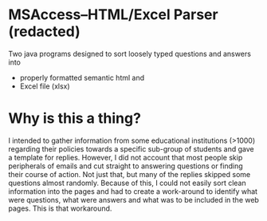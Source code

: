 # MSAccess–HTML/Excel Parser (redacted)
Two java programs designed to sort loosely typed questions and answers into 
- properly formatted semantic html and 
- Excel file (xlsx)
# Why is this a thing?
I intended to gather information from some educational institutions (>1000) regarding their policies towards a specific sub-group of students and gave a template for replies. However, I did not account that most people skip peripherals of emails and cut straight to answering questions or finding their course of action. Not just that, but many of the replies skipped some questions almost randomly. Because of this, I could not easily sort clean information into the pages and had to create a work-around to identify what were questions, what were answers and what was to be included in the web pages. This is that workaround.
